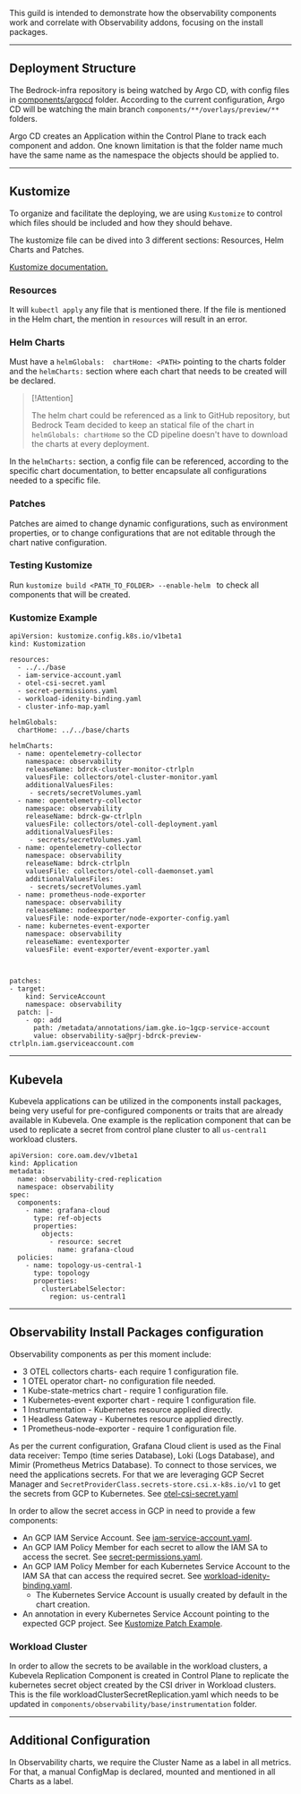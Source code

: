 This guild is intended to demonstrate how the observability components work and correlate with Observability addons, focusing on the install packages. 

---

## Deployment Structure

The Bedrock-infra repository is being watched by Argo CD, with config files in [components/argocd](../../argocd) folder. 
According to the current configuration, Argo CD will be watching the main branch `components/**/overlays/preview/**` folders. 

Argo CD creates an Application within the Control Plane to track each component and addon. 
One known limitation is that the folder name much have the same name as the namespace the objects should be applied to. 

---

## Kustomize

To organize and facilitate the deploying, we are using `Kustomize` to control which files should be included and how they should behave. 

The kustomize file can be dived into 3 different sections: Resources, Helm Charts and Patches.

[Kustomize documentation.](https://kubectl.docs.kubernetes.io/references/kustomize/glossary/#kustomization)

### Resources

It will `kubectl apply` any file that is mentioned there. If the file is mentioned in the Helm chart, the mention in `resources` will result in an error.

### Helm Charts

Must have a `helmGlobals:  chartHome: <PATH>` pointing to the charts folder and the `helmCharts:` section where each chart that needs to be created will be declared.

> [!Attention]
> 
> The helm chart could be referenced as a link to GitHub repository, but Bedrock Team decided to keep an statical file of the chart in `helmGlobals: chartHome` so the CD pipeline doesn't have to download the charts at every deployment.
> 

In the `helmCharts:` section, a config file can be referenced, according to the specific chart documentation, to better encapsulate all configurations needed to a specific file.

### Patches

Patches are aimed to change dynamic configurations, such as environment properties, or to change configurations that are not editable through the chart native configuration.


### Testing Kustomize

Run `kustomize build <PATH_TO_FOLDER> --enable-helm ` to check all components that will be created.

### Kustomize Example

```
apiVersion: kustomize.config.k8s.io/v1beta1  
kind: Kustomization  
  
resources:  
  - ../../base  
  - iam-service-account.yaml  
  - otel-csi-secret.yaml  
  - secret-permissions.yaml  
  - workload-idenity-binding.yaml  
  - cluster-info-map.yaml  
  
helmGlobals:  
  chartHome: ../../base/charts  
  
helmCharts:  
  - name: opentelemetry-collector  
    namespace: observability  
    releaseName: bdrck-cluster-monitor-ctrlpln  
    valuesFile: collectors/otel-cluster-monitor.yaml  
    additionalValuesFiles:  
     - secrets/secretVolumes.yaml  
  - name: opentelemetry-collector  
    namespace: observability  
    releaseName: bdrck-gw-ctrlpln  
    valuesFile: collectors/otel-coll-deployment.yaml  
    additionalValuesFiles:  
     - secrets/secretVolumes.yaml  
  - name: opentelemetry-collector  
    namespace: observability  
    releaseName: bdrck-ctrlpln  
    valuesFile: collectors/otel-coll-daemonset.yaml  
    additionalValuesFiles:  
     - secrets/secretVolumes.yaml  
  - name: prometheus-node-exporter  
    namespace: observability  
    releaseName: nodeexporter  
    valuesFile: node-exporter/node-exporter-config.yaml  
  - name: kubernetes-event-exporter  
    namespace: observability  
    releaseName: eventexporter  
    valuesFile: event-exporter/event-exporter.yaml  
  
  
  
patches:  
- target:  
    kind: ServiceAccount  
    namespace: observability  
  patch: |-  
    - op: add  
      path: /metadata/annotations/iam.gke.io~1gcp-service-account  
      value: observability-sa@prj-bdrck-preview-ctrlpln.iam.gserviceaccount.com
```

---

## Kubevela

Kubevela applications can be utilized in the components install packages, being very useful for pre-configured components or traits that are already available in Kubevela. 
One example is the replication component that can be used to replicate a secret from control plane cluster to all `us-central1` workload clusters.

```
apiVersion: core.oam.dev/v1beta1  
kind: Application  
metadata:  
  name: observability-cred-replication  
  namespace: observability  
spec:  
  components:  
    - name: grafana-cloud  
      type: ref-objects  
      properties:  
        objects:  
          - resource: secret  
            name: grafana-cloud  
  policies:  
    - name: topology-us-central-1  
      type: topology  
      properties:  
        clusterLabelSelector:  
          region: us-central1
```


---

## Observability Install Packages configuration

Observability components as per this moment include:
- 3 OTEL collectors charts- each require 1 configuration file.
- 1 OTEL operator chart- no configuration file needed.
- 1 Kube-state-metrics chart - require 1 configuration file.
- 1 Kubernetes-event exporter chart - require 1 configuration file.
- 1 Instrumentation - Kubernetes resource applied directly.
- 1 Headless Gateway - Kubernetes resource applied directly.
- 1 Prometheus-node-exporter - require 1 configuration file.

As per the current configuration, Grafana Cloud client is used as the Final data receiver: Tempo (time series Database), Loki (Logs Database), and Mimir (Prometheus Metrics Database).
To connect to those services, we need the applications secrets. For that we are leveraging GCP Secret Manager and `SecretProviderClass.secrets-store.csi.x-k8s.io/v1` to get the secrets from GCP to Kubernetes. See [otel-csi-secret.yaml](../overlays/preview/otel-csi-secret.yaml)

In order to allow the secret access in GCP in need to provide a few components:
- An GCP IAM Service Account. See [iam-service-account.yaml](../overlays/preview/iam-service-account.yaml).
- An GCP IAM Policy Member for each secret to allow the IAM SA to access the secret. See [secret-permissions.yaml](../overlays/preview/secret-permissions.yaml).
- An GCP IAM Policy Member for each Kubernetes Service Account to the IAM SA that can access the required secret. See [workload-idenity-binding.yaml](../overlays/preview/workload-idenity-binding.yaml).
	- The Kubernetes Service Account is usually created by default in the chart creation.
- An annotation in every Kubernetes Service Account pointing to the expected GCP project. See [Kustomize Patch Example](Bedrock%20observability%20-%20Install%20Packages%20Setup.md#kustomize-example).

### Workload Cluster

In order to allow the secrets to be available in the workload clusters, a Kubevela Replication Component is created in Control Plane to replicate the kubernetes secret object created by the CSI driver in Workload clusters. This is the file workloadClusterSecretReplication.yaml which needs to be updated in `components/observability/base/instrumentation` folder.

---

## Additional Configuration

In Observability charts, we require the Cluster Name as a label in all metrics. For that, a manual ConfigMap is declared, mounted and mentioned in all Charts as a label.



